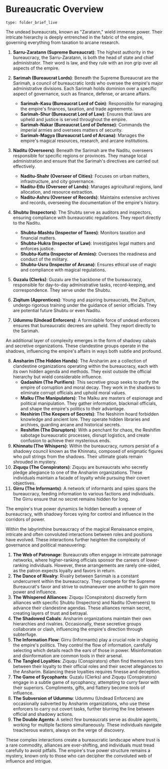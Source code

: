 # Bureaucratic Overview
 
```ccard
type: folder_brief_live
```
 

The undead bureaucrats, known as "Zaratann," wield immense power. Their intricate hierarchy is deeply entrenched in the fabric of the empire, governing everything from taxation to arcane research.

1. **Sarru-Zaratann (Supreme Bureaucrat)**: The highest authority in the bureaucracy, the Sarru-Zaratann, is both the head of state and chief administrator. Their word is law, and they rule with an iron grip over all aspects of the empire.

2. **Sarimah (Bureaucrat Lords)**: Beneath the Supreme Bureaucrat are the Sarimah, a council of bureaucratic lords who oversee the empire's major administrative divisions. Each Sarimah holds dominion over a specific aspect of governance, such as finance, defense, or arcane affairs.
    - **Sarimah-Kasu (Bureaucrat Lord of Coin)**: Responsible for managing the empire's finances, taxation, and trade agreements.
    - **Sarimah-Shur (Bureaucrat Lord of Law)**: Ensures that laws are upheld and justice is served throughout the empire.
    - **Sarimah-Nakar (Bureaucrat Lord of Defense)**: Commands the imperial armies and oversees matters of security.
    - **Sarimah-Magya (Bureaucrat Lord of Arcana)**: Manages the empire's magical resources, research, and arcane institutions.
3. **Naditu (Overseers)**: Beneath the Sarimah are the Naditu, overseers responsible for specific regions or provinces. They manage local administration and ensure that the Sarimah's directives are carried out effectively.
    - **Naditu-Shahr (Overseer of Cities)**: Focuses on urban matters, infrastructure, and city governance.
    - **Naditu-Etlu (Overseer of Lands)**: Manages agricultural regions, land allocation, and resource extraction.
    - **Naditu-Ashru (Overseer of Records)**: Maintains extensive archives and records, overseeing the documentation of the empire's history.
4. **Shubtu (Inspectors)**: The Shubtu serve as auditors and inspectors, ensuring compliance with bureaucratic regulations. They report directly to the Naditu.
    - **Shubtu-Mashtu (Inspector of Taxes)**: Monitors taxation and financial matters.
    - **Shubtu-Hukra (Inspector of Law)**: Investigates legal matters and enforces justice.
    - **Shubtu-Kutta (Inspector of Armies)**: Oversees the readiness and conduct of the military.
    - **Shubtu-Usru (Inspector of Arcana)**: Ensures ethical use of magic and compliance with magical regulations.
5. **Guzalu (Clerks)**: Guzalu are the backbone of the bureaucracy, responsible for day-to-day administrative tasks, record-keeping, and correspondence. They serve under the Shubtu.
6. **Ziqitum (Apprentices)**: Young and aspiring bureaucrats, the Ziqitum, undergo rigorous training under the guidance of senior officials. They are potential future Shubtu or even Naditu.
7. **Udummu (Undead Enforcers)**: A formidable force of undead enforcers ensures that bureaucratic decrees are upheld. They report directly to the Sarimah.

An additional layer of complexity emerges in the form of shadowy cabals and secretive organizations. These clandestine groups operate in the shadows, influencing the empire's affairs in ways both subtle and profound.

8. **Ansharim (The Hidden Hands)**: The Ansharim are a collection of clandestine organizations operating within the bureaucracy, each with its own hidden agenda and methods. They exist outside the official hierarchy but wield considerable influence.
    - **Qadashim (The Purifiers)**: This secretive group seeks to purify the empire of corruption and moral decay. They work in the shadows to eliminate corrupt officials and uphold moral values.
    - **Malku (The Manipulators)**: The Malku are masters of espionage and political manipulation. They gather information, blackmail officials, and shape the empire's politics to their advantage.
    - **Neshirim (The Keepers of Secrets)**: The Neshirim hoard forbidden knowledge and ancient lore. They operate hidden libraries and archives, guarding arcane and historical secrets.
    - **Reshifim (The Disruptors)**: With a penchant for chaos, the Reshifim sabotage bureaucratic processes, disrupt logistics, and create confusion to achieve their mysterious ends.
9. **Khinnatu (The Whispers)**: Within the bureaucracy, rumors persist of a shadowy council known as the Khinnatu, composed of enigmatic figures who pull strings from the shadows. Their ultimate goals remain shrouded in mystery.
10. **Ziququ (The Conspirators)**: Ziququ are bureaucrats who secretly pledge allegiance to one of the Ansharim organizations. These individuals maintain a facade of loyalty while pursuing their covert objectives.
11. **Girru (The Informants)**: A network of informants and spies spans the bureaucracy, feeding information to various factions and individuals. The Girru ensure that no secret remains hidden for long.

The empire's true power dynamics lie hidden beneath a veneer of bureaucracy, with shadowy forces vying for control and influence in the corridors of power.

Within the labyrinthine bureaucracy of the magical Renaissance empire, intricate and often convoluted interactions between roles and positions have evolved. These interactions further heighten the complexity of governance and political maneuvering:
1. **The Web of Patronage**: Bureaucrats often engage in intricate patronage networks, where higher-ranking officials sponsor the careers of lower-ranking individuals. However, these arrangements are rarely one-sided, as the patron expects loyalty and favors in return.
2. **The Dance of Rivalry**: Rivalry between Sarimah is a constant undercurrent within the bureaucracy. They compete for the Supreme Bureaucrat's favor and strive to outmaneuver one another to gain more power and influence.
3. **The Whispered Alliances**: Ziququ (Conspirators) discreetly form alliances with specific Shubtu (Inspectors) and Naditu (Overseers) to advance their clandestine agendas. These alliances remain secret, creating layers of trust and betrayal.
4. **The Shadowed Cabals**: Ansharim organizations maintain their own hierarchies and rivalries. Occasionally, these secretive groups collaborate or clash, influencing the empire's direction through subterfuge.
5. **The Information Flow**: Girru (Informants) play a crucial role in shaping the empire's politics. They control the flow of information, carefully selecting which details reach the ears of those in power. Misinformation and disinformation are common tools in their arsenal.
7. **The Tangled Loyalties**: Ziququ (Conspirators) often find themselves torn between their loyalty to their official roles and their secret allegiances to the Ansharim. Balancing these loyalties requires finesse and deception.
8. **The Game of Sycophants**: Guzalu (Clerks) and Ziququ (Conspirators) engage in a subtle game of sycophancy, attempting to curry favor with their superiors. Compliments, gifts, and flattery become tools of influence.
9. **The Subversion of Udummu**: Udummu (Undead Enforcers) are occasionally subverted by Ansharim organizations, who use these enforcers to carry out covert tasks, further blurring the line between official and shadowy actions.
10. **The Double Agents**: A select few bureaucrats serve as double agents, working for multiple factions simultaneously. These individuals navigate treacherous waters, always on the verge of discovery.

These complex interactions create a bureaucratic landscape where trust is a rare commodity, alliances are ever-shifting, and individuals must tread carefully to avoid pitfalls. The empire's true power structure remains a mystery, known only to those who can decipher the convoluted web of influence and intrigue.